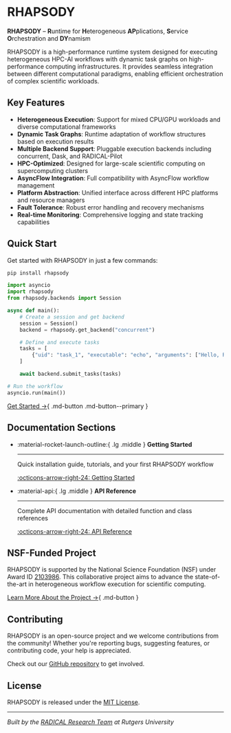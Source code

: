 # RHAPSODY

**RHAPSODY** – **R**untime for **H**eterogeneous **AP**plications, **S**ervice **O**rchestration and **DY**namism

RHAPSODY is a high-performance runtime system designed for executing heterogeneous HPC-AI workflows with dynamic task graphs on high-performance computing infrastructures. It provides seamless integration between different computational paradigms, enabling efficient orchestration of complex scientific workloads.

## Key Features

- **Heterogeneous Execution**: Support for mixed CPU/GPU workloads and diverse computational frameworks
- **Dynamic Task Graphs**: Runtime adaptation of workflow structures based on execution results
- **Multiple Backend Support**: Pluggable execution backends including concurrent, Dask, and RADICAL-Pilot
- **HPC-Optimized**: Designed for large-scale scientific computing on supercomputing clusters
- **AsyncFlow Integration**: Full compatibility with AsyncFlow workflow management
- **Platform Abstraction**: Unified interface across different HPC platforms and resource managers
- **Fault Tolerance**: Robust error handling and recovery mechanisms
- **Real-time Monitoring**: Comprehensive logging and state tracking capabilities

## Quick Start

Get started with RHAPSODY in just a few commands:

```bash
pip install rhapsody
```

```python
import asyncio
import rhapsody
from rhapsody.backends import Session

async def main():
    # Create a session and get backend
    session = Session()
    backend = rhapsody.get_backend("concurrent")

    # Define and execute tasks
    tasks = [
        {"uid": "task_1", "executable": "echo", "arguments": ["Hello, RHAPSODY!"]}
    ]

    await backend.submit_tasks(tasks)

# Run the workflow
asyncio.run(main())
```

[Get Started →](getting-started/index.md){ .md-button .md-button--primary }

## Documentation Sections

<div class="grid cards" markdown>

-   :material-rocket-launch-outline:{ .lg .middle } **Getting Started**

    ---

    Quick installation guide, tutorials, and your first RHAPSODY workflow

    [:octicons-arrow-right-24: Getting Started](getting-started/index.md)

-   :material-api:{ .lg .middle } **API Reference**

    ---

    Complete API documentation with detailed function and class references

    [:octicons-arrow-right-24: API Reference](reference/index.md)

</div>

## NSF-Funded Project

RHAPSODY is supported by the National Science Foundation (NSF) under Award ID [2103986](https://www.nsf.gov/awardsearch/showAward?AWD_ID=2103986). This collaborative project aims to advance the state-of-the-art in heterogeneous workflow execution for scientific computing.

[Learn More About the Project →](project/nsf-award.md){ .md-button }

## Contributing

RHAPSODY is an open-source project and we welcome contributions from the community! Whether you're reporting bugs, suggesting features, or contributing code, your help is appreciated.

Check out our [GitHub repository](https://github.com/radical-cybertools/rhapsody) to get involved.

## License

RHAPSODY is released under the [MIT License](https://github.com/radical-cybertools/rhapsody/blob/main/LICENSE.md).

---

*Built by the [RADICAL Research Team](https://radical.rutgers.edu/) at Rutgers University*
